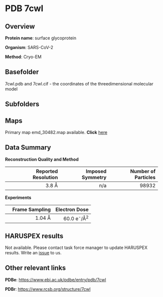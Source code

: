 # PDB 7cwl

## Overview

**Protein name**: surface glycoprotein

**Organism**: SARS-CoV-2

**Method**: Cryo-EM



## Basefolder

7cwl.pdb and 7cwl.cif - the coordinates of the threedimensional molecular model

## Subfolders









## Maps

Primary map emd_30482.map available. **Click** [here](http://ftp.wwpdb.org/pub/emdb/structures/EMD-30482/map/) 

## Data Summary
**Reconstruction Quality and Method**

|   | Reported Resolution | Imposed Symmetry | Number of Particles |
|---|-------------:|----------------:|--------------:|
|   |3.8 Å|n/a|98932|

**Experiments**

|   | Frame Sampling | Electron Dose |
|---|-------------:|----------------:|
|   |1.04 Å|60.0 e<sup>-</sup>/Å<sup>2</sup>|

## HARUSPEX results

Not available. Please contact task force manager to update HARUSPEX results. Write an [issue](https://github.com/thorn-lab/coronavirus_structural_task_force/issues) to us.

## Other relevant links 
**PDBe**:  https://www.ebi.ac.uk/pdbe/entry/pdb/7cwl
 
**PDBr**: https://www.rcsb.org/structure/7cwl 
